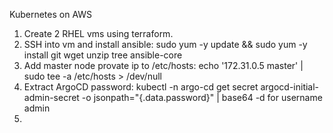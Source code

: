Kubernetes on AWS
1. Create 2 RHEL vms using terraform.
2. SSH into vm and install ansible: sudo yum -y update && sudo yum -y install git wget unzip tree ansible-core 
3. Add master node provate ip to /etc/hosts: echo '172.31.0.5 master' | sudo tee -a /etc/hosts > /dev/null
4. Extract ArgoCD password: kubectl -n argo-cd get secret argocd-initial-admin-secret -o jsonpath="{.data.password}" | base64 -d  for username admin
5. 
